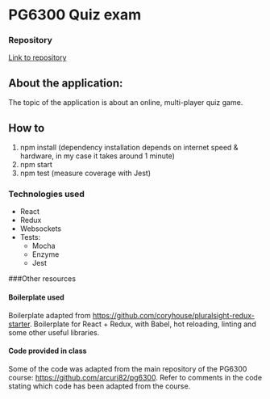 # PG6300 Quiz exam

### Repository
[Link to repository](https://github.com/stellaselena/PG6300-quiz-exam)

## About the application:
The topic of the application is about an online, multi-player quiz game.

## How to
1. npm install (dependency installation depends on internet speed & hardware, in my case it takes around 1 minute)
2. npm start
3. npm test (measure coverage with Jest)

### Technologies used
- React
- Redux
- Websockets
- Tests:
  - Mocha
  - Enzyme
  - Jest
  
 
###Other resources

#### Boilerplate used
Boilerplate adapted from https://github.com/coryhouse/pluralsight-redux-starter.
Boilerplate for React + Redux, with Babel, hot reloading, linting and some other useful libraries.

#### Code provided in class
Some of the code was adapted from the main repository of the PG6300 course: https://github.com/arcuri82/pg6300.
Refer to comments in the code stating which code has been adapted from the course.

